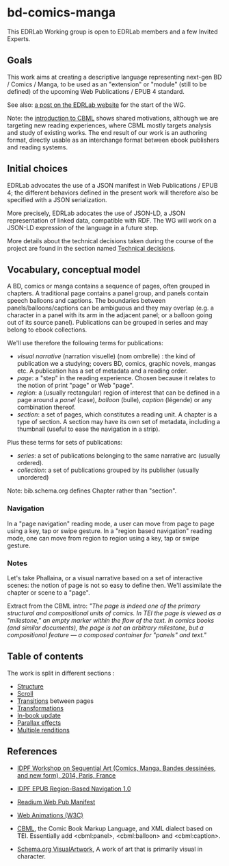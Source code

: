 # bd-comics-manga

This EDRLab Working group is open to EDRLab members and a few Invited Experts.

## Goals

This work aims at creating a descriptive language representing next-gen BD / Comics / Manga, to be used as an "extension" or "module" (still to be defined) of the upcoming Web Publications / EPUB 4 standard.  

See also: [a post on the EDRLab website](https://www.edrlab.org/2017/07/07/bd-comics-manga-working-group-starting/) for the start of the WG.

Note: the [introduction to CBML](http://www.digitalhumanities.org/dhq/vol/6/1/000117/000117.html) shows shared motivations, although we are targeting new reading experiences, where CBML mostly targets analysis and study of existing works. The end result of our work is an authoring format, directly usable as an interchange format between ebook publishers and reading systems. 

## Initial choices

EDRLab advocates the use of a JSON manifest in Web Publications / EPUB 4; the different behaviors defined in the present work will therefore also be specified with a JSON serialization.

More precisely, EDRLab adocates the use of JSON-LD, a JSON representation of linked data, compatible with RDF. The WG will work on a JSON-LD expression of the language in a future step.

More details about the technical decisions taken during the course of the project are found in the section named [Technical decisions](./Technical_decisions.md).

## Vocabulary, conceptual model

A BD, comics or manga contains a sequence of pages, often grouped in chapters. A traditional page contains a panel group, and panels contain speech balloons and captions. The boundaries between panels/balloons/captions can be ambiguous and they may overlap (e.g. a character in a panel with its arm in the adjacent panel; or a balloon going out of its source panel). Publications can be grouped in series and may belong to ebook collections.

We'll use therefore the following terms for publications:

* *visual narrative* (narration visuelle) (nom ombrelle) : the kind of publication we a studying; covers BD, comics,  graphic novels, mangas etc. A publication has a set of metadata and a reading order.
* *page*: a "step" in the reading experience. Chosen because it relates to the notion of print "page" or Web "page". 
* *region*: a (usually rectangular) region of interest that can be defined in a page around a *panel* (case), *balloon* (bulle), *caption* (légende) or any combination thereof.
* *section*: a set of pages, which constitutes a reading unit. A chapter is a type of section. A section may have its own set of metadata, including a thumbnail (useful to ease the navigation in a strip).

Plus these terms for sets of publications:

* *series*: a set of publications belonging to the same narrative arc (usually ordered).
* *collection*: a set of publications grouped by its publisher (usually unordered)

Note: bib.schema.org defines Chapter rather than "section".

### Navigation

In a "page navigation" reading mode, a user can move from page to page using a key, tap or swipe gesture. In a "region based navigation" reading mode, one can move from region to region using a key, tap or swipe gesture.

### Notes
Let's take Phallaina, or a visual narrative based on a set of interactive scenes: the notion of page is not so easy to define then. We'll assimilate the chapter or scene to a "page".

Extract from the CBML intro: <i>"The page is indeed one of the primary structural and compositional units of comics. In TEI the page is viewed as a "milestone," an empty marker within the flow of the text. In comics books (and similar documents), the page is not an arbitrary milestone, but a compositional feature — a composed container for "panels" and text."</i>


## Table of contents

The work is split in different sections :

* [Structure](./Structure.md)
* [Scroll](./Scroll.md)
* [Transitions](./Transitions.md) between pages
* [Transformations](./Transformations.md)
* [In-book update](./In-book_update.md)
* [Parallax effects](./Parallax_effects.md)
* [Multiple renditions](./Multiple_renditions.md)

## References

* [IDPF Workshop on Sequential Art (Comics, Manga, Bandes dessinées, and new form), 2014, Paris, France](http://idpf.org/idpf-comics-manga-workshop-paris)

* [IDPF EPUB Region-Based Navigation 1.0](http://www.idpf.org/epub/renditions/region-nav/)

* [Readium Web Pub Manifest](https://github.com/readium/webpub-manifest/blob/master/README.md)

* [Web Animations (W3C)](https://www.w3.org/TR/web-animations-1/)

* [CBML](http://dcl.slis.indiana.edu/cbml/), the Comic Book Markup Language, and XML dialect based on TEI. Essentially add &lt;cbml:panel>, &lt;cbml:balloon> and &lt;cbml:caption>.

* [Schema.org VisualArtwork](http://schema.org/VisualArtwork), A work of art that is primarily visual in character.
